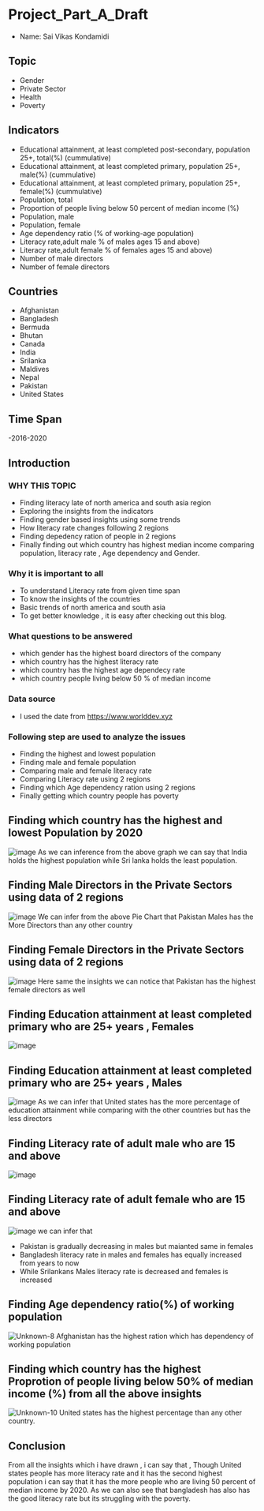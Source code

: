 # Project_Part_A_Draft

- Name: Sai Vikas Kondamidi

## Topic 
- Gender
- Private Sector
- Health
- Poverty

## Indicators
- Educational attainment, at least completed post-secondary, population 25+, total(%) (cummulative)
- Educational attainment, at least completed primary, population 25+, male(%) (cummulative)
- Educational attainment, at least completed primary, population 25+, female(%) (cummulative)
- Population, total
- Proportion of people living below 50 percent of median income (%)
- Population, male
- Population, female
- Age dependency ratio (% of working-age population)
- Literacy rate,adult male % of males ages 15 and above)
- Literacy rate,adult female % of females ages 15 and above)
- Number of male directors
- Number of female directors

## Countries
- Afghanistan
- Bangladesh
- Bermuda
- Bhutan
- Canada
- India
- Srilanka
- Maldives
- Nepal
- Pakistan
- United States

## Time Span
-2016-2020

## Introduction
### WHY THIS TOPIC
- Finding literacy late of north america and south asia region
- Exploring the insights from the indicators
- Finding gender based insights using some trends
- How literacy rate changes following 2 regions
- Finding depedency ration of people in 2 regions
- Finally finding out which country has highest median income comparing population, literacy rate , Age dependency and Gender.

### Why it is important to all
- To understand Literacy rate from given time span
- To know the insights of the countries 
- Basic trends of north america and south asia
- To get better knowledge , it is easy after checking out this blog.

### What questions to be answered
- which gender has the highest board directors of the company
- which country has the highest literacy rate
- which country has the highest age dependecy rate 
- which country people living below 50 % of median income

### Data source
- I used the date from https://www.worlddev.xyz 

### Following step are used to analyze the issues
- Finding the highest and lowest population 
- Finding male and female population
- Comparing male and female literacy rate
- Comparing Literacy rate using 2 regions
- Finding which Age dependency ration using 2 regions 
- Finally getting which country people has poverty



## Finding which country has the highest and lowest  Population by 2020 

![image](https://user-images.githubusercontent.com/98720087/158746219-aaabe83f-a3ae-4e95-a51e-ed8a507315dd.png)
As we can inference from the above graph we can say that India holds the highest population while Sri lanka holds the least population.

## Finding Male Directors in the Private Sectors using data of 2 regions

![image](https://user-images.githubusercontent.com/98720087/158747224-15fde2aa-d23e-44fa-8f15-3278ae05b250.png)
We can infer from the above Pie Chart that Pakistan Males has the More Directors than any other country

## Finding Female Directors in the Private Sectors using data of 2 regions

![image](https://user-images.githubusercontent.com/98720087/158747351-5ed7925b-0b67-47c4-8cf3-b87c49df225a.png)
Here same the insights we can notice that Pakistan has the highest female directors as well


## Finding Education attainment at least completed primary who are 25+ years , Females

![image](https://user-images.githubusercontent.com/98720087/158747569-c99a0ab2-2051-4437-a6c6-0ea37512e273.png)

## Finding Education attainment at least completed primary who are 25+ years , Males

![image](https://user-images.githubusercontent.com/98720087/158747629-f8caa723-f469-4e1b-9e80-89f07f2accdc.png)
As we can infer that United states has the more percentage of education attainment while comparing with the other countries but has the less directors 

## Finding Literacy rate of adult male who are 15 and above 

![image](https://user-images.githubusercontent.com/98720087/158747841-3e010915-764a-40d8-9aa5-acc49b52722e.png)

## Finding Literacy rate of adult female who are 15 and above 
![image](https://user-images.githubusercontent.com/98720087/158747899-47ccb4bf-27b2-4997-a776-29bc2ec3b0ef.png)
we can infer that
- Pakistan is gradually decreasing in males but maianted same in females
- Bangladesh literacy rate  in males and females has equally increased from years to now
- While Srilankans Males literacy rate is decreased and females is increased

## Finding Age dependency ratio(%) of working population
![Unknown-8](https://user-images.githubusercontent.com/98720087/158749041-3d472b3b-b853-46aa-8033-34847688c327.png)
Afghanistan has the highest ration which has dependency of working population


## Finding which country has the highest Proprotion of people living below 50% of median income (%) from all the above insights
![Unknown-10](https://user-images.githubusercontent.com/98720087/158748731-b5c2e4a4-ff35-4fef-98c2-9c13bb5781e9.png)
United states has the highest percentage than any other country.

## Conclusion
From all the insights which i have drawn , i can say  that , Though United states people has more literacy rate and it has the second highest population i can say that it has the more people who are living 50 percent of median income by 2020. As we can also see that bangladesh has also has the good literacy rate but its struggling with the poverty. 

